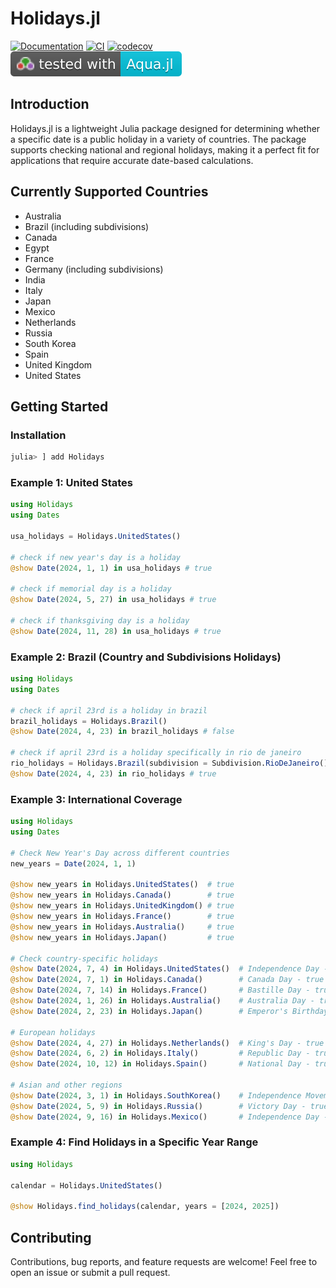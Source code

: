 # Holidays.jl

[![Documentation](https://img.shields.io/badge/docs-dev-blue.svg)](https://raphasampaio.github.io/Holidays.jl/dev)
[![CI](https://github.com/raphasampaio/Holidays.jl/actions/workflows/CI.yml/badge.svg)](https://github.com/raphasampaio/Holidays.jl/actions/workflows/CI.yml)
[![codecov](https://codecov.io/gh/raphasampaio/Holidays.jl/graph/badge.svg?token=bM7aXQsSOZ)](https://codecov.io/gh/raphasampaio/Holidays.jl)
[![Aqua](https://raw.githubusercontent.com/JuliaTesting/Aqua.jl/master/badge.svg)](https://github.com/JuliaTesting/Aqua.jl)

## Introduction

Holidays.jl is a lightweight Julia package designed for determining whether a specific date is a public holiday in a variety of countries. The package supports checking national and regional holidays, making it a perfect fit for applications that require accurate date-based calculations.

## Currently Supported Countries

- Australia
- Brazil (including subdivisions)
- Canada
- Egypt
- France
- Germany (including subdivisions)
- India
- Italy
- Japan
- Mexico
- Netherlands
- Russia
- South Korea
- Spain
- United Kingdom
- United States

## Getting Started

### Installation

```julia
julia> ] add Holidays
```

### Example 1: United States

```julia
using Holidays
using Dates

usa_holidays = Holidays.UnitedStates()

# check if new year's day is a holiday
@show Date(2024, 1, 1) in usa_holidays # true

# check if memorial day is a holiday
@show Date(2024, 5, 27) in usa_holidays # true

# check if thanksgiving day is a holiday
@show Date(2024, 11, 28) in usa_holidays # true
```

### Example 2: Brazil (Country and Subdivisions Holidays)

```julia
using Holidays
using Dates

# check if april 23rd is a holiday in brazil
brazil_holidays = Holidays.Brazil()
@show Date(2024, 4, 23) in brazil_holidays # false

# check if april 23rd is a holiday specifically in rio de janeiro
rio_holidays = Holidays.Brazil(subdivision = Subdivision.RioDeJaneiro())
@show Date(2024, 4, 23) in rio_holidays # true
```

### Example 3: International Coverage

```julia
using Holidays
using Dates

# Check New Year's Day across different countries
new_years = Date(2024, 1, 1)

@show new_years in Holidays.UnitedStates()  # true
@show new_years in Holidays.Canada()        # true
@show new_years in Holidays.UnitedKingdom() # true
@show new_years in Holidays.France()        # true
@show new_years in Holidays.Australia()     # true
@show new_years in Holidays.Japan()         # true

# Check country-specific holidays
@show Date(2024, 7, 4) in Holidays.UnitedStates()  # Independence Day - true
@show Date(2024, 7, 1) in Holidays.Canada()        # Canada Day - true
@show Date(2024, 7, 14) in Holidays.France()       # Bastille Day - true
@show Date(2024, 1, 26) in Holidays.Australia()    # Australia Day - true
@show Date(2024, 2, 23) in Holidays.Japan()        # Emperor's Birthday - true

# European holidays
@show Date(2024, 4, 27) in Holidays.Netherlands()  # King's Day - true
@show Date(2024, 6, 2) in Holidays.Italy()         # Republic Day - true
@show Date(2024, 10, 12) in Holidays.Spain()       # National Day - true

# Asian and other regions
@show Date(2024, 3, 1) in Holidays.SouthKorea()    # Independence Movement Day - true
@show Date(2024, 5, 9) in Holidays.Russia()        # Victory Day - true
@show Date(2024, 9, 16) in Holidays.Mexico()       # Independence Day - true
```

### Example 4: Find Holidays in a Specific Year Range

```julia
using Holidays

calendar = Holidays.UnitedStates()

@show Holidays.find_holidays(calendar, years = [2024, 2025])
```

## Contributing

Contributions, bug reports, and feature requests are welcome! Feel free to open an issue or submit a pull request.